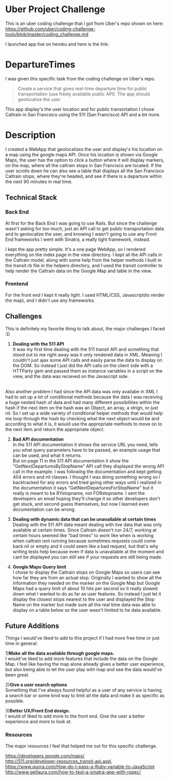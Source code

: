 # Uber Project Challenge
This is an uber coding challenge that i got from Uber's repo shown on here: <br>
https://github.com/uber/coding-challenge-tools/blob/master/coding_challenge.md

I launched app live on heroku and here is the link:<br>


# DepartureTimes
I was given this specific task from the coding challenge on Uber's repo.

> Create a service that gives real-time departure time for public transportation (use freely available public API). The app should geolocalize the user.

This app display's the user location and for public transortation I chose Caltrain in San Francsico using the 511 (San Francisco) API and a bit more.

# Description
I created a WebApp that geolocalizes the user and display's his location on a map using the google maps API. Once his location is shown via Google Maps, the user has the option to click a button where it will display markers, on the map, where all the caltrain stops in San Francisco are located. If the user scrolls down he can also see a table that displays all the San Francisco Caltrain stops, where they're headed, and see if there is a departure within the next 90 minutes in real time.

## Technical Stack

### Back End

At first for the Back End I was going to use Rails. But since the challenge wasn't asking for too much, just an API call to get public transportation data and to geolocalize the user, and knowing I wasn't going to use any Front End frameworks I went with Sinatra, a really light framework, instead.

I kept the app pretty simple. It's a one page WebApp, so I rendered everything on the index page in the view directory. I kept all the API calls in the Caltrain model, along with some help from the helper methods I built in the transit.rb file in the helpers directory, and I used the transit controller to help render the Caltrain data on the Google Map and table in the view.


### Frontend<br/>
For the front end I kept it really light. I used HTML/CSS, Javascript(to render the map), and I didn't use any frameworks.

## Challenges
This is definitely my favorite thing to talk about, the major challenges I faced :D <br>

1) <strong>Dealing with the 511 API</strong><br>
It was my first time dealing with the 511 transit API and something that stood out to me right away was it only rendered data in XML. Meaning I couldn't just ajax some API calls and easily parse the data to display on the DOM. So instead I just did the API calls on the client side with a HTTParty gem and passed them as instance variables in a script on the view, and the data was recieved on the Javascript side.
<br>
Also another problem I had since the API data was only availabe in XML I had to set up a lot of conditional methods because the data I was receiving a huge nested hash of data and had many different possibilities within the hash if the next item on the hash was an Object, an array, a strign, or just nil. So I set up a wide variety of conditional helper methods that would help me loop through the hash by checking what the next object would be and according to what it is, it would use the appropriate methods to move on to the next item and return the appropriate object.

2) <strong>Bad API documentation</strong><br>
In the 511 API documentation it shows the service URL you need, tells you what query parameters have to be passed, an example usage that can be used, and what it returns. <br>
But on page 11 in the 511 API documentation it show the "GetNextDeparturesByStopName" API call they displayed the wrong API call in the example. I was following the documentation and kept getting 404 errors and nil classes. I thought I was doing something wrong so I backtracked for any errors and tried going other ways until I realized in the documentation it says "GetNextDeparturesForStopName" but it really is meant to be BYstopname, not FORstopname. I sent the developers an email hoping they'll change it so other developers don't get stuck, and second guess themselves, but now I learned even documentation can be wrong.

3) <strong>Dealing with dynamic data that can be unavailable at certain times</strong><br>
Dealing with the 511 API data meant dealing with live data that was only available at certain times. Since Caltrain doesn't run 24/7, working at certain hours seemed like "bad times" to work like when is working when caltrain isnt running because sometimes requests could come back nil or empty and it could seem like a bad request, but that's why writing tests help because even if data is unavailable at the moment and cant be displayed you can still see if your requests are still being made.

4) <strong>Google Maps Query limit</strong><br>
I chose to display the Caltrain stops on Google Maps so users can see how far they are from an actual stop. Originally I wanted to show all the information they needed on the marker on the Google Map but Google Maps had a query limit of about 10 hits per second so it really slowed down what I wanted to do as far as user features. So instead I just let it display the closest stops nearest to the user and displayed the Stop Name on the marker but made sure all the real time data was able to display on a table below so the user wasn't limited to he data available.


## Future Additions

Things I would've liked to add to this project if I had more free time or just time in general:

1)<strong>Make all the data available through google maps.</strong><br>
I would've liked to add more features that include the data on the Google Map. I feel like having the map alone already gives a better user experience, but also being able to let the user play with map and see the data would've been great.

2)<strong>Give a user search options</strong><br>
Something that I've always found helpful as a user of any service is having a search bar or some kind way to limit all the data and make it as specific as possible.

3)<strong>Better UX/Front End design.</strong><br>
I would of liked to add more to the front end. Give the user a better experience and more to look at.


### Resources
The major resources I feel that helped me out for this specific challenge.

https://developers.google.com/maps/<br>
http://511.org/developer-resources_transit-api.asp\<br>
https://www.quora.com/How-do-I-pass-a-Ruby-variable-to-JavaScript<br>
http://www.getlaura.com/how-to-test-a-sinatra-app-with-rspec/
